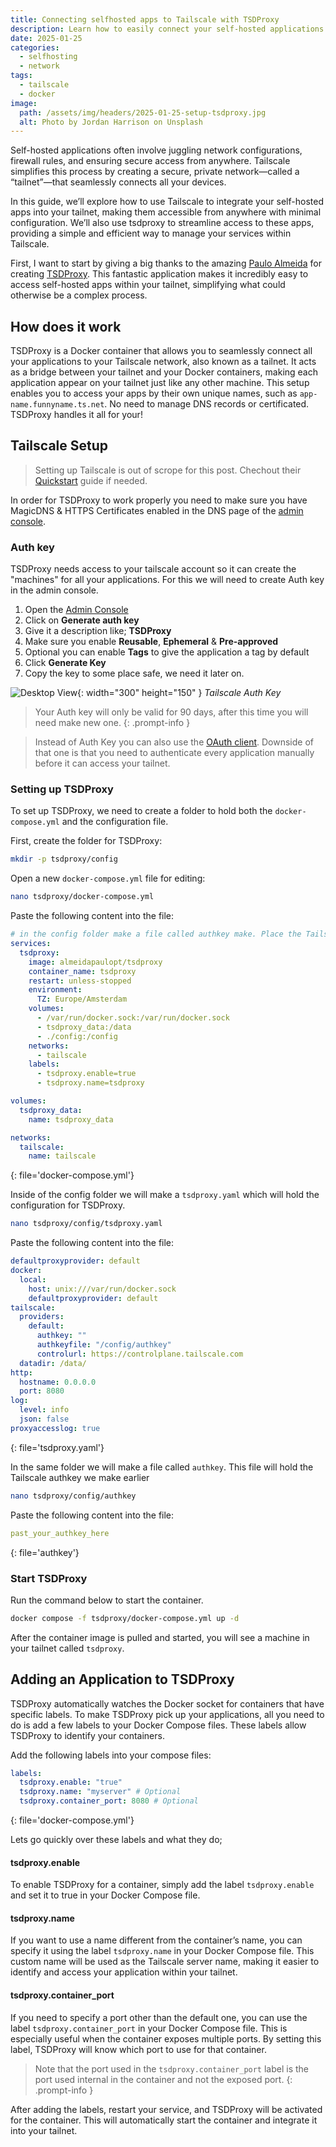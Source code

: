 ```yaml
---
title: Connecting selfhosted apps to Tailscale with TSDProxy
description: Learn how to easily connect your self-hosted applications to your Tailscale network with TSDProxy, simplifying access and management within your tailnet.
date: 2025-01-25
categories:
  - selfhosting
  - network
tags:
  - tailscale
  - docker
image:
  path: /assets/img/headers/2025-01-25-setup-tsdproxy.jpg
  alt: Photo by Jordan Harrison on Unsplash
---
```


Self-hosted applications often involve juggling network configurations, firewall rules, and ensuring secure access from anywhere. Tailscale simplifies this process by creating a secure, private network—called a “tailnet”—that seamlessly connects all your devices.

In this guide, we’ll explore how to use Tailscale to integrate your self-hosted apps into your tailnet, making them accessible from anywhere with minimal configuration. We’ll also use tsdproxy to streamline access to these apps, providing a simple and efficient way to manage your services within Tailscale.

First, I want to start by giving a big thanks to the amazing [Paulo Almeida](https://github.com/almeidapaulopt) for creating [TSDProxy](https://github.com/almeidapaulopt/tsdproxy). This fantastic application makes it incredibly easy to access self-hosted apps within your tailnet, simplifying what could otherwise be a complex process.

## How does it work
TSDProxy is a Docker container that allows you to seamlessly connect all your applications to your Tailscale network, also known as a tailnet. It acts as a bridge between your tailnet and your Docker containers, making each application appear on your tailnet just like any other machine. This setup enables you to access your apps by their own unique names, such as `app-name.funnyname.ts.net`. No need to manage DNS records or certificated. TSDProxy handles it all for your!

## Tailscale Setup

> Setting up Tailscale is out of scrope for this post. Chechout their [Quickstart](https://tailscale.com/kb/1017/install) guide if needed.

In order for TSDProxy to work properly you need to make sure you have MagicDNS & HTTPS Certificates enabled in the DNS page of the [admin console](https://login.tailscale.com/admin/dns).

### Auth key

TSDProxy needs access to your tailscale account so it can create the "machines" for all your applications. For this we will need to create Auth key in the admin console. 

1. Open the [Admin Console](https://login.tailscale.com/admin/settings/keys)
2. Click on **Generate auth key**
3. Give it a description like; **TSDProxy**
4. Make sure you enable **Reusable**, **Ephemeral** & **Pre-approved**
5. Optional you can enable **Tags** to give the application a tag by default 
6. Click **Generate Key**
7. Copy the key to some place safe, we need it later on. 

![Desktop View](/assets/img/screenshots/ts-proxy-authkey.png){: width="300" height="150" }
_Tailscale Auth Key_

> Your Auth key will only be valid for 90 days, after this time you will need make new one. 
{: .prompt-info }

> Instead of Auth Key you can also use the [OAuth client](https://almeidapaulopt.github.io/tsdproxy/docs/advanced/tailscale/#oauth). Downside of that one is that you need to authenticate every application manually before it can access your tailnet.

### Setting up TSDProxy

To set up TSDProxy, we need to create a folder to hold both the `docker-compose.yml` and the configuration file.

First, create the folder for TSDProxy:
```bash
mkdir -p tsdproxy/config
```

Open a new `docker-compose.yml` file for editing:

```bash
nano tsdproxy/docker-compose.yml
```
Paste the following content into the file:

```yaml
# in the config folder make a file called authkey make. Place the Tailscale authkey there.
services:
  tsdproxy:
    image: almeidapaulopt/tsdproxy
    container_name: tsdproxy
    restart: unless-stopped
    environment:
      TZ: Europe/Amsterdam
    volumes:
      - /var/run/docker.sock:/var/run/docker.sock
      - tsdproxy_data:/data
      - ./config:/config
    networks:
      - tailscale
    labels:
      - tsdproxy.enable=true
      - tsdproxy.name=tsdproxy

volumes:
  tsdproxy_data:
    name: tsdproxy_data

networks:
  tailscale:  
    name: tailscale
```
{: file='docker-compose.yml'}

Inside of the config folder we will make a `tsdproxy.yaml` which will hold the configuration for TSDProxy.

```bash
nano tsdproxy/config/tsdproxy.yaml
```
Paste the following content into the file:

```yaml
defaultproxyprovider: default
docker:
  local:
    host: unix:///var/run/docker.sock
    defaultproxyprovider: default
tailscale:
  providers:
    default:
      authkey: ""
      authkeyfile: "/config/authkey"
      controlurl: https://controlplane.tailscale.com
  datadir: /data/
http:
  hostname: 0.0.0.0
  port: 8080
log:
  level: info
  json: false
proxyaccesslog: true
```
{: file='tsdproxy.yaml'}

In the same folder we will make a file called `authkey`. This file will hold the Tailscale authkey we make earlier 

```bash
nano tsdproxy/config/authkey
```
Paste the following content into the file:

```yaml
past_your_authkey_here
```
{: file='authkey'}

### Start TSDProxy

Run the command below to start the container.

```bash
docker compose -f tsdproxy/docker-compose.yml up -d
```

After the container image is pulled and started, you will see a machine in your tailnet called `tsdproxy`.

## Adding an Application to TSDProxy

TSDProxy automatically watches the Docker socket for containers that have specific labels. To make TSDProxy pick up your applications, all you need to do is add a few labels to your Docker Compose files. These labels allow TSDProxy to identify your containers.

Add the following labels into your compose files:
```yaml
labels:
  tsdproxy.enable: "true"
  tsdproxy.name: "myserver" # Optional
  tsdproxy.container_port: 8080 # Optional
```
{: file='docker-compose.yml'}

Lets go quickly over these labels and what they do;

#### tsdproxy.enable
To enable TSDProxy for a container, simply add the label `tsdproxy.enable` and set it to true in your Docker Compose file. 

#### tsdproxy.name
If you want to use a name different from the container’s name, you can specify it using the label `tsdproxy.name` in your Docker Compose file. This custom name will be used as the Tailscale server name, making it easier to identify and access your application within your tailnet.

#### tsdproxy.container_port
If you need to specify a port other than the default one, you can use the label `tsdproxy.container_port` in your Docker Compose file. This is especially useful when the container exposes multiple ports. By setting this label, TSDProxy will know which port to use for that container.

> Note that the port used in the `tsdproxy.container_port` label is the port used internal in the container and not the exposed port.
{: .prompt-info }

After adding the labels, restart your service, and TSDProxy will be activated for the container. This will automatically start the container and integrate it into your tailnet.
